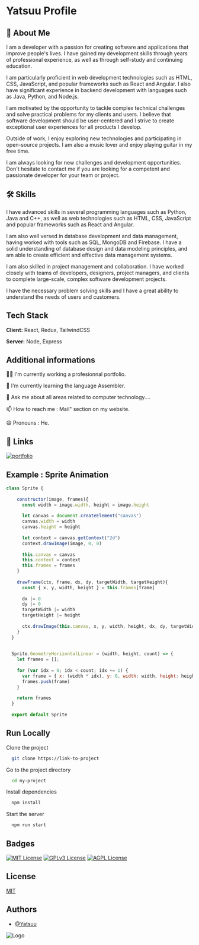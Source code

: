 # Yatsuu Profile
## 🚀 About Me
I am a developer with a passion for creating software and applications that improve people's lives. I have gained my development skills through years of professional experience, as well as through self-study and continuing education.

I am particularly proficient in web development technologies such as HTML, CSS, JavaScript, and popular frameworks such as React and Angular. I also have significant experience in backend development with languages such as Java, Python, and Node.js.

I am motivated by the opportunity to tackle complex technical challenges and solve practical problems for my clients and users. I believe that software development should be user-centered and I strive to create exceptional user experiences for all products I develop.

Outside of work, I enjoy exploring new technologies and participating in open-source projects. I am also a music lover and enjoy playing guitar in my free time.

I am always looking for new challenges and development opportunities. Don't hesitate to contact me if you are looking for a competent and passionate developer for your team or project.
## 🛠 Skills
I have advanced skills in several programming languages such as Python, Java and C++, as well as web technologies such as HTML, CSS, JavaScript and popular frameworks such as React and Angular.

I am also well versed in database development and data management, having worked with tools such as SQL, MongoDB and Firebase. I have a solid understanding of database design and data modeling principles, and am able to create efficient and effective data management systems.

I am also skilled in project management and collaboration. I have worked closely with teams of developers, designers, project managers, and clients to complete large-scale, complex software development projects.

I have the necessary problem solving skills and I have a great ability to understand the needs of users and customers.
## Tech Stack

**Client:** React, Redux, TailwindCSS

**Server:** Node, Express


## Additional informations
👩‍💻 I'm currently working a profesionnal portfolio.

🧠 I'm currently learning the language Assembler.

💬 Ask me about all areas related to computer technology....

📫 How to reach me : Mail" section on my website.

😄 Pronouns : He.


## 🔗 Links
[![portfolio](https://img.shields.io/badge/my_portfolio-000?style=for-the-badge&logo=ko-fi&logoColor=white)](https://yatsuu.fr/)


## Example : Sprite Animation

```javascript
class Sprite {
  
    constructor(image, frames){
      const width = image.width, height = image.height
    
      let canvas = document.createElement("canvas")
      canvas.width = width
      canvas.height = height
      
      let context = canvas.getContext("2d")
      context.drawImage(image, 0, 0)
      
      this.canvas = canvas
      this.context = context
      this.frames = frames
    }
    
    drawFrame(ctx, frame, dx, dy, targetWidth, targetHeight){    
      const { x, y, width, height } = this.frames[frame]
      
      dx |= 0
      dy |= 0
      targetWidth |= width
      targetHeight |= height
      
      ctx.drawImage(this.canvas, x, y, width, height, dx, dy, targetWidth, targetHeight)
    } 
  }
  
  
  Sprite.GeometryHorizontalLinear = (width, height, count) => {
    let frames = [];
    
    for (var idx = 0; idx < count; idx += 1) {
      var frame = { x: (width * idx), y: 0, width: width, height: height }
      frames.push(frame)
    }
    
    return frames
  }
  
  export default Sprite
```


## Run Locally

Clone the project

```bash
  git clone https://link-to-project
```

Go to the project directory

```bash
  cd my-project
```

Install dependencies

```bash
  npm install
```

Start the server

```bash
  npm run start
```


## Badges

[![MIT License](https://img.shields.io/badge/License-MIT-green.svg)](https://choosealicense.com/licenses/mit/)
[![GPLv3 License](https://img.shields.io/badge/License-GPL%20v3-yellow.svg)](https://opensource.org/licenses/)
[![AGPL License](https://img.shields.io/badge/license-AGPL-blue.svg)](http://www.gnu.org/Licenses/agpl-3.0)

## License

[MIT](https://choosealicense.com/licenses/mit/)


## Authors

- [@Yatsuu](https://www.github.com/yatsuuw)


![Logo](https://i.pinimg.com/236x/7c/6e/23/7c6e23b51b5bfcc06c85451a00c86c02.jpg)

